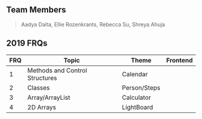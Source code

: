 ## Team Members
> Aadya Daita, Ellie Rozenkrants, Rebecca Su, Shreya Ahuja

## 2019 FRQs

| FRQ | Topic | Theme | Frontend | 
| --- | --- | --- | --- |
| 1 | Methods and Control Structures | Calendar |  |
| 2 | Classes | Person/Steps |  | 
| 3 | Array/ArrayList | Calculator | | 
| 4 | 2D Arrays | LightBoard |  | 
